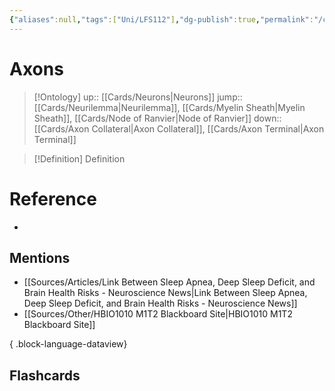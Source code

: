 ```yaml
---
{"aliases":null,"tags":["Uni/LFS112"],"dg-publish":true,"permalink":"/cards/axons/","dgPassFrontmatter":true}
---
```


# Axons

> [!Ontology]
> up:: [[Cards/Neurons\|Neurons]]
> jump:: [[Cards/Neurilemma\|Neurilemma]], [[Cards/Myelin Sheath\|Myelin Sheath]], [[Cards/Node of Ranvier\|Node of Ranvier]]
> down:: [[Cards/Axon Collateral\|Axon Collateral]], [[Cards/Axon Terminal\|Axon Terminal]]

> [!Definition] Definition

# Reference

- 

## Mentions

- [[Sources/Articles/Link Between Sleep Apnea, Deep Sleep Deficit, and Brain Health Risks - Neuroscience News\|Link Between Sleep Apnea, Deep Sleep Deficit, and Brain Health Risks - Neuroscience News]]
- [[Sources/Other/HBIO1010 M1T2 Blackboard Site\|HBIO1010 M1T2 Blackboard Site]]

{ .block-language-dataview}

## Flashcards